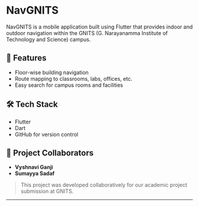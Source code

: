# NavGNITS

NavGNITS is a mobile application built using Flutter that provides indoor and outdoor navigation within the GNITS (G. Narayanamma Institute of Technology and Science) campus.

## 📱 Features
- Floor-wise building navigation
- Route mapping to classrooms, labs, offices, etc.
- Easy search for campus rooms and facilities

## 🛠️ Tech Stack
- Flutter
- Dart
- GitHub for version control

## 👥 Project Collaborators
- **Vyshnavi Ganji**
- **Sumayya Sadaf**

> This project was developed collaboratively for our academic project submission at GNITS.


---

